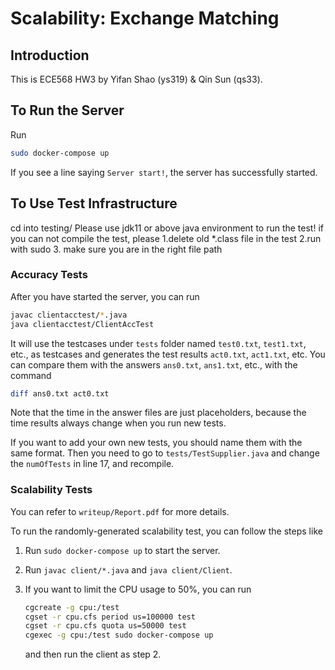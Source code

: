 # Scalability: Exchange Matching

## Introduction

This is ECE568 HW3 by Yifan Shao (ys319) & Qin Sun (qs33). 

## To Run the Server

Run

```bash
sudo docker-compose up
```

If you see a line saying `Server start!`, the server has successfully started. 

## To Use Test Infrastructure
cd into testing/
Please use jdk11 or above java environment to run the test!
if you can not compile the test, please 1.delete old *.class file in the test 2.run with sudo 3. make sure you are in the right file path

### Accuracy Tests

After you have started the server, you can run

```bash
javac clientacctest/*.java
java clientacctest/ClientAccTest
```

It will use the testcases under `tests` folder named `test0.txt`, `test1.txt`, etc., as testcases and generates the test results `act0.txt`, `act1.txt`, etc. You can compare them with the answers `ans0.txt`, `ans1.txt`, etc., with the command

```bash
diff ans0.txt act0.txt
```

Note that the time in the answer files are just placeholders, because the time results always change when you run new tests. 

If you want to add your own new tests, you should name them with the same format. Then you need to go to `tests/TestSupplier.java` and change the `numOfTests` in line 17, and recompile. 

### Scalability Tests

You can refer to `writeup/Report.pdf` for more details. 

To run the randomly-generated scalability test, you can follow the steps like

1. Run `sudo docker-compose up` to start the server. 

2. Run `javac client/*.java` and `java client/Client`. 

3. If you want to limit the CPU usage to 50%, you can run

   ```bash
   cgcreate -g cpu:/test
   cgset -r cpu.cfs period us=100000 test
   cgset -r cpu.cfs quota us=50000 test
   cgexec -g cpu:/test sudo docker-compose up
   ```

   and then run the client as step 2. 
